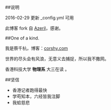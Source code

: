 ##说明

2016-02-29  更新 _config.yml 可用

此博客 fork 自 [Azeril](http://azeril.me/)，感谢。

##One of a kind.

我是蔡千杭，博客：[corshy.com](corshy.com)

世界的尽头会有风浪，无意义去捕捉，所以我不撒网。

香港科技大学 **物理系** 大三在读 。

##坚信


- 香港记者跑得最快
- 学苟知本，六经皆我注脚 
- 我蛤慈悲



